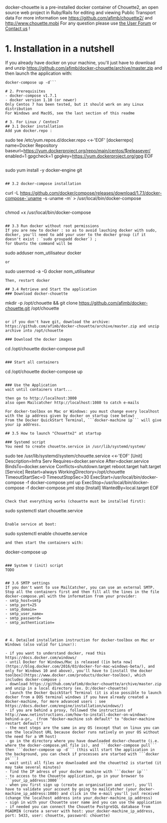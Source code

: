 docker-chouette is a pre-installed docker container 
of Chouette2, an open source web project in Ruby/Rails for editing and viewing Public Transport data
For more information see https://github.com/afimb/chouette2/
and http://www.chouette.mobi
For any question please use [the User Forum](http://forum.chouette.mobi/index.php) or [Contact us](http://www.chouette.mobi/club-utilisateurs/contact-support/) !

# 1. Installation in a nutshell
If you already have docker on your machine,
you'll just have to download and unzip https://github.com/afimb/docker-chouette/archive/master.zip 
and then launch the application with:
```docker-compose pull
docker-compose up -d```

# 2. Prerequisites
- docker-compose v1.7.1
- docker version 1.10 (or newer)
Only Centos 7 has been tested, but it should work on any Linux distribution
For Windows and MacOS, see the last section of this readme

# 3. For Linux / Centos7
## 3.1 Docker installation
Add yum docker.repo :

```
sudo tee /etc/yum.repos.d/docker.repo <<-'EOF'
[dockerrepo]
name=Docker Repository
baseurl=https://yum.dockerproject.org/repo/main/centos/$releasever/
enabled=1
gpgcheck=1
gpgkey=https://yum.dockerproject.org/gpg
EOF
```

```
sudo yum install -y docker-engine git
```

## 3.2 docker-compose installation
```
curl -L https://github.com/docker/compose/releases/download/1.7.1/docker-compose-`uname -s`-`uname -m` > /usr/local/bin/docker-compose
```

```
chmod +x /usr/local/bin/docker-compose
```

## 3.3 Run docker without root permissions
If you are new to docker : so as to avoid lauching docker with sudo, docker, you'll need to add your user to the docker group (if it doesn't exist : `sudo groupadd docker`) ;
for Ubuntu the command will be
```
sudo adduser nom_utilisateur docker
```
or
```
sudo usermod -a -G docker nom_utilisateur
```
Then, restart docker

## 3.4 Retrieve and Start the application
### Download docker-chouette
```
mkdir -p /opt/chouette && git clone https://github.com/afimb/docker-chouette.git /opt/chouette
```

or if you don't have git, download the archive: https://github.com/afimb/docker-chouette/archive/master.zip and unzip archive into /opt/chouette

### Download the docker images
```
cd /opt/chouette
docker-compose pull
```

### Start all containers
```
cd /opt/chouette
docker-compose up
```

### Use the Application
wait until containers start...

then go to http://localhost:3000
also open Mailcatcher http://localhost:1080 to catch e-mails

For docker-toolbox on Mac or Windows: you must change every localhost with the ip address given by docker on startup (see below)
From the Docker QuickStart Terminal, ```docker-machine ip``` will give your ip address.

## 3.5 How to launch "Chouette2" at startup

### Systemd script
You need to create chouette.service in /usr/lib/systemd/system/
```
sudo tee /usr/lib/systemd/system/chouette.service <<-'EOF'
[Unit]
Description=Infra Serv
Requires=docker.service
After=docker.service
BindsTo=docker.service
Conflicts=shutdown.target reboot.target halt.target
[Service]
Restart=always
WorkingDirectory=/opt/chouette
TimeoutStartSec=0
TimeoutStopSec=30
ExecStart=/usr/local/bin/docker-compose -f docker-compose.yml up
ExecStop=/usr/local/bin/docker-compose -f docker-compose.yml stop
[Install]
WantedBy=local.target
EOF
```

Check that everything works (chouette must be installed first):
```
sudo systemctl start chouette.service
```

Enable service at boot:
```
sudo systemctl enable chouette.service
```
and then start the containers with:
```
docker-compose up
```

### System V (init) script
TODO


## 3.6 SMTP settings
If you don't want to use MailCatcher, you can use an external SMTP.
Stop all the containers first and then fill all the lines in the file docker-compose.yml with the information from your provider:
- smtp_host=smtp
- smtp_port=25
- smtp_domain=
- smtp_user_name=
- smtp_password=
- smtp_authentication=



# 4. Detailed installation instruction for docker-toolbox on Mac or Windows (also valid for Linux!):

- if you want to understand docker, read this https://docs.docker.com/windows/ 
- until Docker for Windows/Mac is released ([in beta now](https://blog.docker.com/2016/03/docker-for-mac-windows-beta/), and only for Windows 10 and above), you'll have to [install the docker toolbox](https://www.docker.com/products/docker-toolbox), which includes docker-compose ;
- download https://github.com/afimb/docker-chouette/archive/master.zip and unzip in a local directory (ex. D:/docker-chouette)
- launch the Docker QuickStart Terminal (it is also possible to launch docker from a DOS terminal windows if you have already created a docker-machine, for more advanced users : see https://docs.docker.com/engine/installation/windows/)
- if you are behind a proxy, followed the instructions of http://www.netinstructions.com/how-to-install-docker-on-windows-behind-a-pr…  (from "docker-machine ssh default" to "docker-machine restart default")
- the next steps are the same in any OS (except that on linux you can use the localhost URL because docker runs natively on your OS without the need for a VM host)
- go in the directory where you have downloaded docker-chouette (i.e. where the docker-compose.yml file is), and ```docker-compose pull``` then ```docker-compose up -d``` (this will start the application in the background, you can check if processes are started with ```docker ps```)
- wait until all files are downloaded and the chouette2 is started (it may take several minutes)
- find the IP adress of your docker machine with ```docker ip```
- to access to the Chouette application, go in your browser to ```your_ip_address:3000```
- when you first sign up (create an organisation and user), you'll have to validate your account by going to mailCatcher (your_docker-machine_ip_address:1080) and click in the e-mail you'll just received (change the localhost address into your_docker-machine_ip_address)
- sign in with your Chouette user name and you can use the application
- if needed you can connect the Chouette PostgreSQL database from  PGADMIN (create a server with host: your_docker-machine_ip_address, port: 5433, user: chouette, password: chouette)
